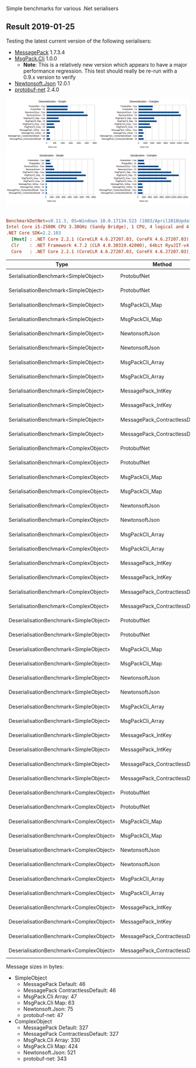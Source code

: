 Simple benchmarks for various .Net serialisers

## Result 2019-01-25

Testing the latest current version of the following serialisers:

- [MessagePack](https://github.com/neuecc/MessagePack-CSharp) 1.7.3.4
- [MsgPack.Cli](https://github.com/msgpack/msgpack-cli) 1.0.0
  - **Note**: This is a relatively new version which appears to have a major performance regression.
    This test should really be re-run with a 0.9.x version to verify
- [Newtonsoft.Json](https://github.com/JamesNK/Newtonsoft.Json) 12.0.1
- [protobuf-net](https://github.com/mgravell/protobuf-net) 2.4.0

![graph](img/2019-01-25-result.png)

``` ini

BenchmarkDotNet=v0.11.3, OS=Windows 10.0.17134.523 (1803/April2018Update/Redstone4)
Intel Core i5-2500K CPU 3.30GHz (Sandy Bridge), 1 CPU, 4 logical and 4 physical cores
.NET Core SDK=2.2.103
  [Host] : .NET Core 2.2.1 (CoreCLR 4.6.27207.03, CoreFX 4.6.27207.03), 64bit RyuJIT
  Clr    : .NET Framework 4.7.2 (CLR 4.0.30319.42000), 64bit RyuJIT-v4.7.3260.0
  Core   : .NET Core 2.2.1 (CoreCLR 4.6.27207.03, CoreFX 4.6.27207.03), 64bit RyuJIT


```
|                                    Type |                          Method | Runtime |        Mean |       Error |        StdDev |      Median |
|---------------------------------------- |-------------------------------- |-------- |------------:|------------:|--------------:|------------:|
|    SerialisationBenchmark&lt;SimpleObject&gt; |                     ProtobufNet |  Clr |    801.9 ns |   1.7477 ns |     1.6348 ns |    802.2 ns |
|    SerialisationBenchmark&lt;SimpleObject&gt; |                     ProtobufNet | Core |    678.2 ns |   2.1492 ns |     2.0104 ns |    677.7 ns |
|    SerialisationBenchmark&lt;SimpleObject&gt; |                  MsgPackCli_Map |  Clr |  6,676.6 ns | 132.7600 ns |   258.9383 ns |  6,600.0 ns |
|    SerialisationBenchmark&lt;SimpleObject&gt; |                  MsgPackCli_Map | Core |  5,912.7 ns | 119.1379 ns |   292.2472 ns |  5,800.0 ns |
|    SerialisationBenchmark&lt;SimpleObject&gt; |                  NewtonsoftJson |  Clr |  1,417.9 ns |   7.7799 ns |     6.8967 ns |  1,418.1 ns |
|    SerialisationBenchmark&lt;SimpleObject&gt; |                  NewtonsoftJson | Core |  1,189.8 ns |   2.9853 ns |     2.7925 ns |  1,188.6 ns |
|    SerialisationBenchmark&lt;SimpleObject&gt; |                MsgPackCli_Array |  Clr |  6,287.5 ns | 124.7920 ns |   289.2245 ns |  6,200.0 ns |
|    SerialisationBenchmark&lt;SimpleObject&gt; |                MsgPackCli_Array | Core |  5,180.6 ns | 101.9948 ns |   170.4103 ns |  5,200.0 ns |
|    SerialisationBenchmark&lt;SimpleObject&gt; |              MessagePack_IntKey |  Clr |    197.5 ns |   1.0957 ns |     0.9149 ns |    197.2 ns |
|    SerialisationBenchmark&lt;SimpleObject&gt; |              MessagePack_IntKey | Core |    141.7 ns |   0.7756 ns |     0.7255 ns |    141.5 ns |
|    SerialisationBenchmark&lt;SimpleObject&gt; | MessagePack_ContractlessDefault |  Clr |    188.1 ns |   0.2602 ns |     0.2434 ns |    188.0 ns |
|    SerialisationBenchmark&lt;SimpleObject&gt; | MessagePack_ContractlessDefault | Core |    147.1 ns |   0.4185 ns |     0.3710 ns |    147.1 ns |
|   SerialisationBenchmark&lt;ComplexObject&gt; |                     ProtobufNet |  Clr |  2,198.8 ns |   4.3524 ns |     4.0712 ns |  2,198.7 ns |
|   SerialisationBenchmark&lt;ComplexObject&gt; |                     ProtobufNet | Core |  2,000.1 ns |   6.0620 ns |     5.6704 ns |  2,001.9 ns |
|   SerialisationBenchmark&lt;ComplexObject&gt; |                  MsgPackCli_Map |  Clr | 13,754.9 ns | 566.5969 ns | 1,588.7985 ns | 13,000.0 ns |
|   SerialisationBenchmark&lt;ComplexObject&gt; |                  MsgPackCli_Map | Core | 11,222.0 ns | 223.0282 ns |   450.5280 ns | 11,200.0 ns |
|   SerialisationBenchmark&lt;ComplexObject&gt; |                  NewtonsoftJson |  Clr |  7,712.5 ns |  16.8010 ns |    15.7157 ns |  7,715.5 ns |
|   SerialisationBenchmark&lt;ComplexObject&gt; |                  NewtonsoftJson | Core |  6,942.1 ns |  27.6880 ns |    23.1207 ns |  6,945.7 ns |
|   SerialisationBenchmark&lt;ComplexObject&gt; |                MsgPackCli_Array |  Clr | 11,204.4 ns | 291.7079 ns |   817.9802 ns | 10,900.0 ns |
|   SerialisationBenchmark&lt;ComplexObject&gt; |                MsgPackCli_Array | Core |  9,600.0 ns | 215.7330 ns |   405.1988 ns |  9,500.0 ns |
|   SerialisationBenchmark&lt;ComplexObject&gt; |              MessagePack_IntKey |  Clr |  1,648.7 ns |   7.0629 ns |     6.6066 ns |  1,650.9 ns |
|   SerialisationBenchmark&lt;ComplexObject&gt; |              MessagePack_IntKey | Core |  1,454.8 ns |   6.3237 ns |     5.2805 ns |  1,455.7 ns |
|   SerialisationBenchmark&lt;ComplexObject&gt; | MessagePack_ContractlessDefault |  Clr |  1,608.4 ns |   5.5183 ns |     5.1618 ns |  1,609.2 ns |
|   SerialisationBenchmark&lt;ComplexObject&gt; | MessagePack_ContractlessDefault | Core |  1,458.5 ns |   1.7557 ns |     1.5564 ns |  1,458.2 ns |
|  DeserialisationBenchmark&lt;SimpleObject&gt; |                     ProtobufNet |  Clr |  1,300.7 ns |   4.0831 ns |     3.8194 ns |  1,299.1 ns |
|  DeserialisationBenchmark&lt;SimpleObject&gt; |                     ProtobufNet | Core |  1,316.2 ns |   1.6715 ns |     1.4818 ns |  1,316.3 ns |
|  DeserialisationBenchmark&lt;SimpleObject&gt; |                  MsgPackCli_Map |  Clr |    823.4 ns |   1.5046 ns |     1.1747 ns |    823.5 ns |
|  DeserialisationBenchmark&lt;SimpleObject&gt; |                  MsgPackCli_Map | Core |    741.1 ns |   0.9727 ns |     0.8623 ns |    741.2 ns |
|  DeserialisationBenchmark&lt;SimpleObject&gt; |                  NewtonsoftJson |  Clr |  2,555.0 ns |  12.9616 ns |    11.4901 ns |  2,554.1 ns |
|  DeserialisationBenchmark&lt;SimpleObject&gt; |                  NewtonsoftJson | Core |  2,312.1 ns |  11.1845 ns |    10.4620 ns |  2,312.4 ns |
|  DeserialisationBenchmark&lt;SimpleObject&gt; |                MsgPackCli_Array |  Clr |    498.6 ns |   0.8048 ns |     0.7134 ns |    498.6 ns |
|  DeserialisationBenchmark&lt;SimpleObject&gt; |                MsgPackCli_Array | Core |    448.5 ns |   0.8854 ns |     0.8282 ns |    448.8 ns |
|  DeserialisationBenchmark&lt;SimpleObject&gt; |              MessagePack_IntKey |  Clr |    207.3 ns |   0.6235 ns |     0.5527 ns |    207.3 ns |
|  DeserialisationBenchmark&lt;SimpleObject&gt; |              MessagePack_IntKey | Core |    147.6 ns |   0.3336 ns |     0.3121 ns |    147.6 ns |
|  DeserialisationBenchmark&lt;SimpleObject&gt; | MessagePack_ContractlessDefault |  Clr |    208.7 ns |   0.2111 ns |     0.1974 ns |    208.7 ns |
|  DeserialisationBenchmark&lt;SimpleObject&gt; | MessagePack_ContractlessDefault | Core |    145.5 ns |   0.1468 ns |     0.1302 ns |    145.5 ns |
| DeserialisationBenchmark&lt;ComplexObject&gt; |                     ProtobufNet |  Clr |  4,061.7 ns |  10.8877 ns |    10.1843 ns |  4,065.4 ns |
| DeserialisationBenchmark&lt;ComplexObject&gt; |                     ProtobufNet | Core |  4,190.6 ns |  13.7579 ns |    12.1960 ns |  4,187.1 ns |
| DeserialisationBenchmark&lt;ComplexObject&gt; |                  MsgPackCli_Map |  Clr |  5,319.1 ns |   9.4666 ns |     8.8551 ns |  5,322.1 ns |
| DeserialisationBenchmark&lt;ComplexObject&gt; |                  MsgPackCli_Map | Core |  4,607.7 ns |   6.3127 ns |     5.9049 ns |  4,608.4 ns |
| DeserialisationBenchmark&lt;ComplexObject&gt; |                  NewtonsoftJson |  Clr | 12,475.6 ns |  19.9194 ns |    15.5518 ns | 12,475.1 ns |
| DeserialisationBenchmark&lt;ComplexObject&gt; |                  NewtonsoftJson | Core | 11,851.6 ns |  15.5641 ns |    13.7972 ns | 11,854.8 ns |
| DeserialisationBenchmark&lt;ComplexObject&gt; |                MsgPackCli_Array |  Clr |  3,663.2 ns |   7.1635 ns |     6.7008 ns |  3,661.4 ns |
| DeserialisationBenchmark&lt;ComplexObject&gt; |                MsgPackCli_Array | Core |  3,311.9 ns |   4.8510 ns |     4.3003 ns |  3,310.5 ns |
| DeserialisationBenchmark&lt;ComplexObject&gt; |              MessagePack_IntKey |  Clr |  1,477.2 ns |   3.5530 ns |     3.3235 ns |  1,476.3 ns |
| DeserialisationBenchmark&lt;ComplexObject&gt; |              MessagePack_IntKey | Core |  1,218.7 ns |   1.6614 ns |     1.5541 ns |  1,218.5 ns |
| DeserialisationBenchmark&lt;ComplexObject&gt; | MessagePack_ContractlessDefault |  Clr |  1,486.2 ns |   2.2760 ns |     2.0176 ns |  1,485.6 ns |
| DeserialisationBenchmark&lt;ComplexObject&gt; | MessagePack_ContractlessDefault | Core |  1,199.5 ns |   2.0276 ns |     1.7974 ns |  1,199.0 ns |

Message sizes in bytes:

- SimpleObject
  - MessagePack Default: 46
  - MessagePack ContractlessDefault: 46
  - MsgPack.Cli Array: 47
  - MsgPack.Cli Map: 63
  - Newtonsoft.Json: 75
  - protobuf-net: 47
- ComplexObject
  - MessagePack Default: 327
  - MessagePack ContractlessDefault: 327
  - MsgPack.Cli Array: 330
  - MsgPack.Cli Map: 424
  - Newtonsoft.Json: 521
  - protobuf-net: 343